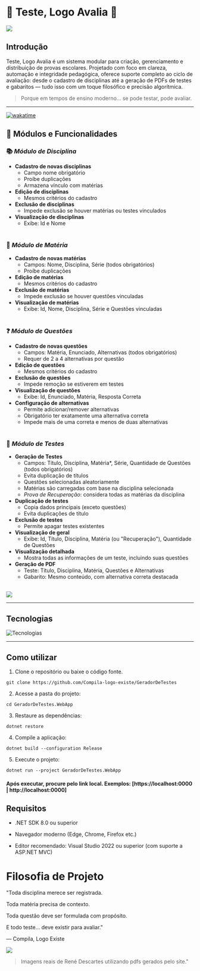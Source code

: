 # 🧠 Teste, Logo Avalia 🧠

![](https://i.pinimg.com/736x/cc/ae/26/ccae26e01396978af1a57a6de1045c45.jpg)

## Introdução
Teste, Logo Avalia é um sistema modular para criação, gerenciamento e distribuição de provas escolares. Projetado com foco em clareza, automação e integridade pedagógica, oferece suporte completo ao ciclo de avaliação: desde o cadastro de disciplinas até a geração de PDFs de testes e gabaritos — tudo isso com um toque filosófico e precisão algorítmica.

> Porque em tempos de ensino moderno... se pode testar, pode avaliar.

---

[![wakatime](https://wakatime.com/badge/user/d66fe803-196c-4729-b330-f8a026db44ec/project/c565349c-ae0e-4b2e-805d-feb9c913754d.svg)](https://wakatime.com/badge/user/d66fe803-196c-4729-b330-f8a026db44ec/project/c565349c-ae0e-4b2e-805d-feb9c913754d)

## 🧩 Módulos e Funcionalidades

### 📚 *Módulo de Disciplina*
- **Cadastro de novas disciplinas**
  - Campo nome obrigatório
  - Proíbe duplicações
  - Armazena vínculo com matérias
- **Edição de disciplinas**
  - Mesmos critérios do cadastro
- **Exclusão de disciplinas**
  - Impede exclusão se houver matérias ou testes vinculados
- **Visualização de disciplinas**
  - Exibe: Id e Nome
<br><br>

### 📝 *Módulo de Matéria*
- **Cadastro de novas matérias**
  - Campos: Nome, Disciplina, Série (todos obrigatórios)
  - Proíbe duplicações
- **Edição de matérias**
  - Mesmos critérios do cadastro
- **Exclusão de matérias**
  - Impede exclusão se houver questões vinculadas
- **Visualização de matérias**
  - Exibe: Id, Nome, Disciplina, Série e Questões vinculadas
<br><br>

### ❓ *Módulo de Questões*
- **Cadastro de novas questões**
  - Campos: Matéria, Enunciado, Alternativas (todos obrigatórios)
  - Requer de 2 a 4 alternativas por questão
- **Edição de questões**
  - Mesmos critérios do cadastro
- **Exclusão de questões**
  - Impede remoção se estiverem em testes
- **Visualização de questões**
  - Exibe: Id, Enunciado, Matéria, Resposta Correta
- **Configuração de alternativas**
  - Permite adicionar/remover alternativas
  - Obrigatório ter exatamente uma alternativa correta
  - Impede mais de uma correta e menos de duas alternativas
<br><br>

### 🧾 *Módulo de Testes*
- **Geração de Testes**
  - Campos: Título, Disciplina, Matéria*, Série, Quantidade de Questões (todos obrigatórios)
  - Evita duplicação de títulos
  - Questões selecionadas aleatoriamente
  - Matérias são carregadas com base na disciplina selecionada
  - *Prova de Recuperação*: considera todas as matérias da disciplina
- **Duplicação de testes**
  - Copia dados principais (exceto questões)
  - Evita duplicações de título
- **Exclusão de testes**
  - Permite apagar testes existentes
- **Visualização de geral**
  - Exibe: Id, Título, Disciplina, Matéria (ou "Recuperação"), Quantidade de Questões
- **Visualização detalhada**
  - Mostra todas as informações de um teste, incluindo suas questões
- **Geração de PDF**
  - Teste: Título, Disciplina, Matéria, Questões e Alternativas
  - Gabarito: Mesmo conteúdo, com alternativa correta destacada
<br><br>

![](https://images-wixmp-ed30a86b8c4ca887773594c2.wixmp.com/f/64de309d-e159-4d7d-923a-55d2db70c43e/dgh2oh7-e18892a0-9d29-4b88-87c0-429a4b82a5fd.gif?token=eyJ0eXAiOiJKV1QiLCJhbGciOiJIUzI1NiJ9.eyJzdWIiOiJ1cm46YXBwOjdlMGQxODg5ODIyNjQzNzNhNWYwZDQxNWVhMGQyNmUwIiwiaXNzIjoidXJuOmFwcDo3ZTBkMTg4OTgyMjY0MzczYTVmMGQ0MTVlYTBkMjZlMCIsIm9iaiI6W1t7InBhdGgiOiJcL2ZcLzY0ZGUzMDlkLWUxNTktNGQ3ZC05MjNhLTU1ZDJkYjcwYzQzZVwvZGdoMm9oNy1lMTg4OTJhMC05ZDI5LTRiODgtODdjMC00MjlhNGI4MmE1ZmQuZ2lmIn1dXSwiYXVkIjpbInVybjpzZXJ2aWNlOmZpbGUuZG93bmxvYWQiXX0.Dg1fOakEBy1W4STJ0I-TjgXVC2p2wpHhnEoZwRanhQI) 
***

## Tecnologias
![Tecnologias](https://skillicons.dev/icons?i=github,visualstudio,vscode,cs,dotnet,html,css,javascript,bootstrap)

***

## Como utilizar
1. Clone o repositório ou baixe o código fonte.

```
git clone https://github.com/Compila-logo-existe/GeradorDeTestes
```

2. Acesse a pasta do projeto:
   
```
cd GeradorDeTestes.WebApp
```

3. Restaure as dependências:
   
```
dotnet restore
```

4. Compile a aplicação:
   
```
dotnet build --configuration Release
```

5. Execute o projeto:
   
```
dotnet run --project GeradorDeTestes.WebApp
```

#### Após executar, procure pelo link local. Exemplos: [https://localhost:0000 | http://localhost:0000]
  
## Requisitos

- .NET SDK 8.0 ou superior

- Navegador moderno (Edge, Chrome, Firefox etc.)

- Editor recomendado: Visual Studio 2022 ou superior (com suporte a ASP.NET MVC)

# Filosofia de Projeto
"Toda disciplina merece ser registrada.

Toda matéria precisa de contexto.

Toda questão deve ser formulada com propósito.

E todo teste... deve existir para avaliar."

— Compila, Logo Existe

![](https://pt.quizur.com/_image?href=https://img.quizur.com/f/img5fc6ad8c1078e7.73118609.jpeg?lastEdited=1606856087&w=600&h=600&f=webp) 
> Imagens reais de René Descartes utilizando pdfs gerados pelo site."
